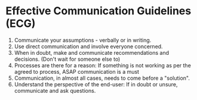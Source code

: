 # Effective Communication Guidelines (ECG)

1. Communicate your assumptions - verbally or in writing.
2. Use direct communication and involve everyone concerned.
3. When in doubt, make and communicate recommendations and decisions. (Don't wait for someone else to)
4. Processes are there for a reason: If something is not working as per the agreed to process, ASAP communication is a must
5. Communication, in almost all cases, needs to come before a "solution".
6. Understand the perspective of the end-user: If in doubt or unsure, communicate and ask questions.
